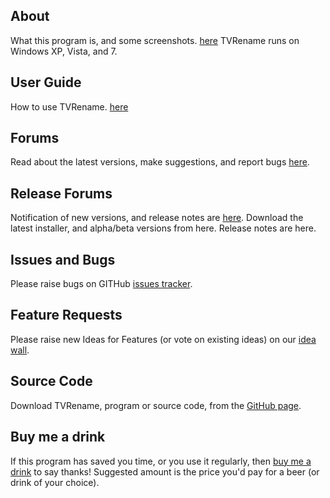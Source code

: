 ## About
What this program is, and some screenshots. [here](http://www.tvrename.com/about.html) TVRename runs on Windows XP, Vista, and 7. 

## User Guide
How to use TVRename. [here](http://www.tvrename.com/userguide/)

## Forums
Read about the latest versions, make suggestions, and report bugs [here](https://groups.google.com/forum/#!forum/tvrename). 

## Release Forums
Notification of new versions, and release notes are [here](https://groups.google.com/forum/#!forum/tvrename-releases). 
Download the latest installer, and alpha/beta versions from here. Release notes are here. 

## Issues and Bugs
Please raise bugs on GITHub [issues tracker](https://github.com/TV-Rename/tvrename/issues).

## Feature Requests
Please raise new Ideas for Features (or vote on existing ideas) on our [idea wall](http://ideas.theideawall.com/TVRename/Forum/Details/8dea3275-4010-4bab-9763-a8bb613517e0).

## Source Code 
Download TVRename, program or source code, from the [GitHub page](https://github.com/TV-Rename/tvrename).

## Buy me a drink
If this program has saved you time, or you use it regularly, then [buy me a drink](https://www.paypal.com/cgi-bin/webscr?cmd=_xclick&business=paypal%40tvrename%2ecom&item_name=TVRename%20thank-you%20drink&no_shipping=0&no_note=1&tax=0&currency_code=USD&lc=AU&bn=PP%2dDonationsBF&charset=UTF%2d8) to say thanks! Suggested amount is the price you'd pay for a beer (or drink of your choice).
